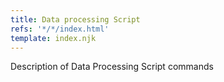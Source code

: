 ```yaml
---
title: Data processing Script
refs: '*/*/index.html'
template: index.njk
---
```



Description of Data Processing Script commands

